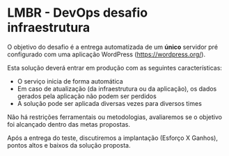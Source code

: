 # LMBR - DevOps desafio infraestrutura


O objetivo do desafio é a entrega automatizada de um **único** servidor pré configurado com uma aplicação WordPress (https://wordpress.org/).

Esta solução deverá entrar em produção com as seguintes características:

 - O serviço inicia de forma automática
 - Em caso de atualização (da infraestrutura ou da aplicação), os dados gerados pela aplicação não podem ser perdidos
 - A solução pode ser aplicada diversas vezes para diversos times

Não há restrições ferramentais ou metodologias, avaliaremos se o objetivo foi alcançado dentro das metas propostas.

Após a entrega do teste, discutiremos a implantação (Esforço X Ganhos), pontos altos e baixos da solução proposta.
